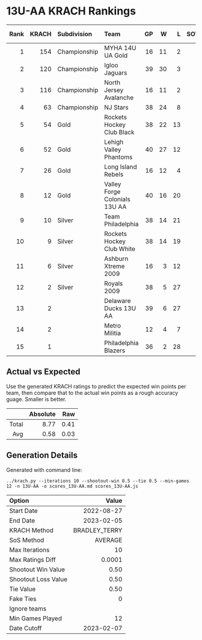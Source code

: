 # 13U-AA KRACH Rankings
Rank|KRACH|Subdivision|Team|GP|W|L|SOW|SOL|T|SoS|Exp Wins|Win Diff
---:|---:|:---|:---|---:|---:|---:|---:|---:|---:|---:|---:|---:
1|154|Championship|MYHA 14U UA Gold|16|11|2|1|2|0|60|11.9|-0.6
2|120|Championship|Igloo Jaguars|39|30|3|2|4|0|38|31.5|-1.5
3|116|Championship|North Jersey Avalanche|16|11|2|2|1|0|50|12.0|-0.5
4|63|Championship|NJ Stars|38|24|8|1|5|0|51|26.4|-0.6
5|54|Gold|Rockets Hockey Club Black|38|22|13|2|1|0|63|23.0|-0.5
6|52|Gold|Lehigh Valley Phantoms|40|27|12|1|0|0|49|27.2|-0.3
7|26|Gold|Long Island Rebels|16|12|4|0|0|0|11|12.7|0.7
8|12|Gold|Valley Forge Colonials 13U AA|40|16|20|2|2|0|39|18.6|0.6
9|10|Silver|Team Philadelphia|38|14|21|2|1|0|42|16.0|0.5
10|9|Silver|Rockets Hockey Club White|38|14|19|2|3|0|36|17.4|0.9
11|6|Silver|Ashburn Xtreme 2009|16|3|12|0|1|0|73|3.6|0.1
12|2|Silver|Royals 2009|38|5|27|3|3|0|31|8.5|0.5
13|2||Delaware Ducks 13U AA|39|6|27|4|2|0|29|9.6|0.6
14|2||Metro Militia|12|4|7|1|0|0|5|4.9|0.4
15|1||Philadelphia Blazers|36|2|28|4|2|0|28|5.3|0.3

## Actual vs Expected
Use the generated KRACH ratings to predict the expected win points per team, then compare that to the actual win points as a rough accuracy guage. Smaller is better.

||Absolute|Raw
|---:|---:|---:
|Total|8.77|0.41
|Avg|0.58|0.03

## Generation Details

Generated with command line:
```
../krach.py --iterations 10 --shootout-win 0.5 --tie 0.5 --min-games 12 -n 13U-AA -o scores_13U-AA.md scores_13U-AA.js
```

| Option | Value |
| :----- | ----: |
| Start Date | 2022-08-27 |
| End Date | 2023-02-05 |
| KRACH Method | BRADLEY_TERRY |
| SoS Method | AVERAGE |
| Max Iterations | 10 |
| Max Ratings Diff | 0.0001 |
| Shootout Win Value | 0.50 |
| Shootout Loss Value | 0.50 |
| Tie Value | 0.50 |
| Fake Ties | 0 |
| Ignore teams |  |
| Min Games Played | 12 |
| Date Cutoff | 2023-02-07 |

